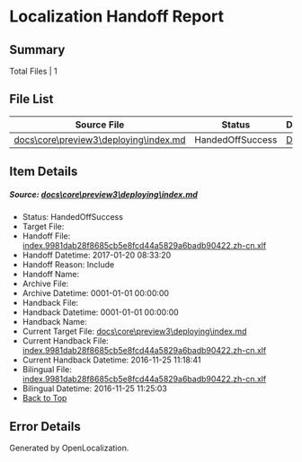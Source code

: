 # <a name='report-top'></a> Localization Handoff Report

## Summary
 Total Files | 1

## File List
 Source File | Status | Details 
 ----------- | ------ | ------- 
 [docs\core\preview3\deploying\index.md](https://github.com/dotnet/docs/blob/73d229174dd5ef7e1178a0f043af074b4ffa7816/docs/core/preview3/deploying/index.md) | HandedOffSuccess | [Details](#0296734a7910fb44a0f363c1795cf55dabe0a86958)

## Item Details
##### <a name='0296734a7910fb44a0f363c1795cf55dabe0a86958'></a> Source: [docs\core\preview3\deploying\index.md](https://github.com/dotnet/docs/blob/73d229174dd5ef7e1178a0f043af074b4ffa7816/docs/core/preview3/deploying/index.md)
* Status: HandedOffSuccess
* Target File: 
* Handoff File: [index.9981dab28f8685cb5e8fcd44a5829a6badb90422.zh-cn.xlf](https://github.com/dotnet/docs.handoff/blob/8e0788e32754aacd06637707bdd61a3244f00640/ol-handoff/dotnet/docs.zh-cn/master/dotnet-core/index.9981dab28f8685cb5e8fcd44a5829a6badb90422.zh-cn.xlf)
* Handoff Datetime: 2017-01-20 08:33:20
* Handoff Reason: Include
* Handoff Name: 
* Archive File: 
* Archive Datetime: 0001-01-01 00:00:00
* Handback File: 
* Handback Datetime: 0001-01-01 00:00:00
* Handback Name: 
* Current Target File: [docs\core\preview3\deploying\index.md](https://github.com/dotnet/docs.zh-cn/blob/701051c373e69230f2e879734831816efe617d79/docs/core/preview3/deploying/index.md)
* Current Handback File: [index.9981dab28f8685cb5e8fcd44a5829a6badb90422.zh-cn.xlf](https://github.com/dotnet/docs.handback/blob/695698c9759541bd5f95848000d79d642bcbe27e/ol-handback/dotnet/docs.zh-cn/master/ht-p1/index.9981dab28f8685cb5e8fcd44a5829a6badb90422.zh-cn.xlf)
* Current Handback Datetime: 2016-11-25 11:18:41
* Bilingual File: [index.9981dab28f8685cb5e8fcd44a5829a6badb90422.zh-cn.xlf](https://github.com/dotnet/docs.handback/blob/695698c9759541bd5f95848000d79d642bcbe27e/ol-handback/dotnet/docs.zh-cn/master/ht-p1/index.9981dab28f8685cb5e8fcd44a5829a6badb90422.zh-cn.xlf)
* Bilingual Datetime: 2016-11-25 11:25:03
* [Back to Top](#report-top)


## Error Details

Generated by OpenLocalization.
